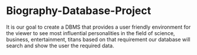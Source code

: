 # Biography-Database-Project
It is our goal to create a DBMS that provides a user friendly environment for the viewer to see most influential personalities in the field of science, business, entertainment, titans based on that requirement our database will search and show the user the required data.
